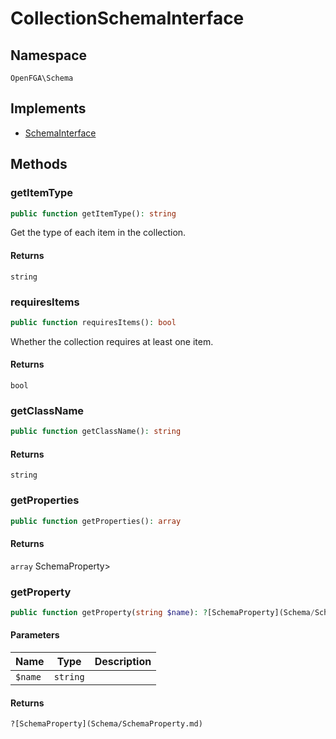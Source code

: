 # CollectionSchemaInterface


## Namespace
`OpenFGA\Schema`

## Implements
* [SchemaInterface](Schema/SchemaInterface.md)

## Methods
### getItemType

```php
public function getItemType(): string
```

Get the type of each item in the collection.


#### Returns
`string` 

### requiresItems

```php
public function requiresItems(): bool
```

Whether the collection requires at least one item.


#### Returns
`bool` 

### getClassName

```php
public function getClassName(): string
```



#### Returns
`string` 

### getProperties

```php
public function getProperties(): array
```



#### Returns
`array` SchemaProperty&gt;

### getProperty

```php
public function getProperty(string $name): ?[SchemaProperty](Schema/SchemaProperty.md)
```


#### Parameters
| Name | Type | Description |
|------|------|-------------|
| `$name` | `string` |  |

#### Returns
`?[SchemaProperty](Schema/SchemaProperty.md)` 

